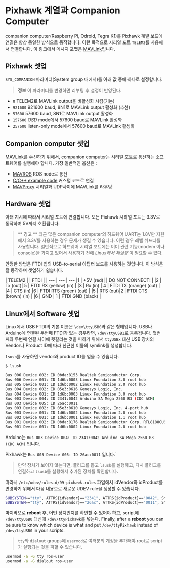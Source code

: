 # Pixhawk 계열과 Companion Computer

companion computer(Raspberry Pi, Odroid, Tegra K1)를 Pixhawk 계열 보드에 연결은 항상 동일한 방식으로 동작합니다. 이런 목적으로 시리얼 포트 `TELEM2`를 사용해서 연결합니다. 이 링크에서 메시지 포맷은 [MAVLink](http://mavlink.org)입니다.

## Pixhawk 셋업

`SYS_COMPANION` 파라미터(System group 내에서)를 아래 값 중에 하나로 설정합니다.

> **정보** 이 파라미터를 변경하면 리부팅 후 설정이 반영된다.

  * `0` TELEM2로 MAVLink output을 비활성화 시킴(기본)
  * `921600` 921600 baud, 8N1로 MAVLink output 활성화 (추천)
  * `57600` 57600 baud, 8N1로 MAVLink output 활성화
  * `157600` *OSD* mode에서 57600 baud로 MAVLink 활성화
  * `257600` listen-only mode에서 57600 baud로 MAVLink 활성화

## Companion computer 셋업

MAVLink를 수신하기 위해서, companion computer는 시리얼 포트로 통신하는 소프트웨어를 실행해야 합니다. 가장 일반적인 옵션은 :

  * [MAVROS](ros-mavros-installation.md) ROS node로 통신
  * [C/C++ example code](https://github.com/mavlink/c_uart_interface_example) 커스텀 코드로 연결
  * [MAVProxy](http://mavproxy.org) 시리얼과 UDP사이에 MAVLink를 라우팅

## Hardware 셋업

아래 지시에 따라서 시리얼 포트에 연결합니다. 모든 Pixhawk 시리얼 포트는 3.3V로 동작하며 5V까지 호환됩니다.

> ** 경고 ** 최근 많은 companion computer의 하드웨어 UART는 1.8V만 지원해서 3.3V를 사용하는 경우 문제가 생길 수 있습니다. 이런 경우 레벨 쉬프터를 사용합니다. 일반적으로 하드웨어 시리얼 포트에는 이미 관련 기능(modem 이나 console)을 가지고 있어서 사용하기 전에 *Linux에서 재설정* 이 필요할 수 있다.

안정한 방법은 FTDI 칩의 USB-to-serial 아답터 보드를 사용하는 것입니다. 이 방식은 잘 동작하며 셋업하기 쉽습니다.

| TELEM2 |         | FTDI    |        |
--- | --- | ---
|1         | +5V (red)|         | DO NOT CONNECT!   |
|2         | Tx  (out)| 5       | FTDI RX (yellow) (in)   |
|3         | Rx  (in) | 4       | FTDI TX (orange) (out)  |
|4         | CTS (in) |6       | FTDI RTS (green) (out) |
|5         | RTS (out)|2       | FTDI CTS (brown) (in) |
|6         | GND     | 1       | FTDI GND (black)   |

## Linux에서 Software 셋업

Linux에서 USB FTDI의 기본 이름은 `\dev\ttyUSB0`와 같은 형태입니다. USB나 Arduino에 연결된 두번째 FTDI가 있는 경우라면, `\dev\ttyUSB1`로 등록됩니다. 첫번째와 두번째 연결 사이에 헷갈리는 것을 피하기 위해서 `ttyUSBx` 대신 USB 장치의 Vendor나 Product ID에 따라 친근한 이름의 symlink를 생성합니다.

`lsusb`를 사용하면 vendor와 product ID를 얻을 수 있습니다.

```sh
$ lsusb

Bus 006 Device 002: ID 0bda:8153 Realtek Semiconductor Corp.
Bus 006 Device 001: ID 1d6b:0003 Linux Foundation 3.0 root hub
Bus 005 Device 001: ID 1d6b:0002 Linux Foundation 2.0 root hub
Bus 004 Device 002: ID 05e3:0616 Genesys Logic, Inc.
Bus 004 Device 001: ID 1d6b:0003 Linux Foundation 3.0 root hub
Bus 003 Device 004: ID 2341:0042 Arduino SA Mega 2560 R3 (CDC ACM)
Bus 003 Device 005: ID 26ac:0011
Bus 003 Device 002: ID 05e3:0610 Genesys Logic, Inc. 4-port hub
Bus 003 Device 001: ID 1d6b:0002 Linux Foundation 2.0 root hub
Bus 002 Device 001: ID 1d6b:0001 Linux Foundation 1.1 root hub
Bus 001 Device 002: ID 0bda:8176 Realtek Semiconductor Corp. RTL8188CUS 802.11n WLAN Adapter
Bus 001 Device 001: ID 1d6b:0002 Linux Foundation 2.0 root hub
```

Arduino는 `Bus 003 Device 004: ID 2341:0042 Arduino SA Mega 2560 R3 (CDC ACM)` 입니다.

Pixhawk는 `Bus 003 Device 005: ID 26ac:0011` 입니다.`

> 만약 장치가 보이지 않는다면, 플러그를 뽑고 `lsusb`를 실행하고, 다시 플러그를 연결하고 `lsusb`를 실행해서 추가된 장치를 확인합니다.

따라서 `/etc/udev/rules.d/99-pixhawk.rules` 파일에서 idVendor와 idProduct를 변경하기 위해서 다음 내용으로 새로운 UDEV rule을 생성할 수 있습니다.

```sh
SUBSYSTEM=="tty", ATTRS{idVendor}=="2341", ATTRS{idProduct}=="0042", SYMLINK+="ttyArduino"
SUBSYSTEM=="tty", ATTRS{idVendor}=="26ac", ATTRS{idProduct}=="0011", SYMLINK+="ttyPixhawk"
```

마지막으로 **reboot** 후, 어떤 장치인지를 확인할 수 있어야 하고, script에 `/dev/ttyUSB0` 대신에 `/dev/ttyPixhawk`를 넣는다.
Finally, after a **reboot** you can be sure to know which device is what and put `/dev/ttyPixhawk` instead of `/dev/ttyUSB0` in your scripts.

> `tty`와 `dialout` groups에 `usermod`로 여러분의 계정을 추가해야 root로 script가 실행되는 것을 피할 수 있습니다.

```sh
usermod -a -G tty ros-user
usermod -a -G dialout ros-user
```

